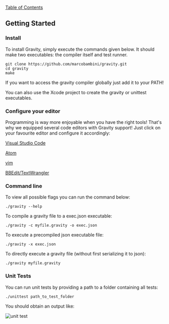 [Table of Contents](./index.md)

## Getting Started

### Install

To install Gravity, simply execute the commands given below. It should make two executables: the compiler itself and test runner.

```
git clone https://github.com/marcobambini/gravity.git
cd gravity
make
```

If you want to access the gravity compiler globally just add it to your PATH!

You can also use the Xcode project to create the gravity or unittest executables.

### Configure your editor

Programming is way more enjoyable when you have the right tools! That's why we equipped several code editors with Gravity support! Just click on your favourite editor and configure it accordingly:

[Visual Studio Code](https://github.com/Dohxis/vscode-gravity)

[Atom](https://github.com/Tribex/atom-language-gravity)

[vim](https://github.com/hallzy/gravity.vim)

[BBEdit/TextWrangler](https://github.com/marcobambini/bbedit-gravity)

### Command line

To view all possible flags you can run the command below:

	./gravity --help
			
To compile a gravity file to a exec.json executable:

	./gravity -c myfile.gravity -o exec.json
			
To execute a precompiled json executable file:

	./gravity -x exec.json
			
To directly execute a gravity file (without first serializing it to json):

	./gravity myfile.gravity
			

### Unit Tests

You can run unit tests by providing a path to a folder containing all tests:

	./unittest path_to_test_folder
			
You should obtain an output like:

![unit test](https://marcobambini.github.io/gravity/images/unittest.png)

